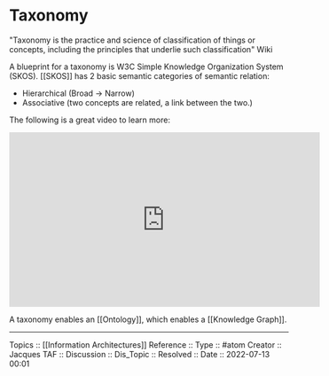 # Taxonomy

"Taxonomy is the practice and science of classification of things or concepts, including the principles that underlie such classification" Wiki

A blueprint for a taxonomy is W3C Simple Knowledge Organization System (SKOS). [[SKOS]] has 2 basic semantic categories of semantic relation:
* Hierarchical (Broad -> Narrow)
* Associative (two concepts are related, a link between the two.)

The following is a great video to learn more:
<iframe width="560" height="315" src="https://www.youtube.com/embed/3KA__Dcb8Ns?start=662" title="YouTube video player" frameborder="0" allow="accelerometer; autoplay; clipboard-write; encrypted-media; gyroscope; picture-in-picture" allowfullscreen></iframe>

A taxonomy enables an [[Ontology]], which enables a [[Knowledge Graph]].

---
Topics ::  [[Information Architectures]]
Reference ::
Type :: #atom
Creator :: Jacques
TAF ::
Discussion ::
Dis_Topic :: 
Resolved ::
Date :: 2022-07-13 00:01
